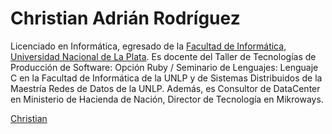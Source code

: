 # Christian Adrián Rodríguez

Licenciado en Informática, egresado de la [Facultad de
Informática](https://www.info.unlp.edu.ar/), [Universidad
Nacional de La Plata](http://unlp.edu.ar/). Es docente del Taller de Tecnologías
de Producción de Software: Opción Ruby / Seminario de Lenguajes: Lenguaje C
en la Facultad de Informática de la UNLP y de Sistemas Distribuidos de la
Maestría Redes de Datos de la UNLP. Además, es Consultor de DataCenter en
Ministerio de Hacienda de Nación, Director de Tecnología en Mikroways.

[Christian](./car.jpg)


